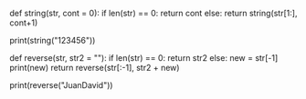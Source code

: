 def string(str, cont = 0):
    if len(str) == 0:
        return cont
    else:
        return string(str[1:], cont+1)
    
print(string("123456"))



def reverse(str, str2 = ""):
    if len(str) == 0:
        return str2
    else:
        new = str[-1]
        print(new)
        return reverse(str[:-1], str2 + new)
    

print(reverse("JuanDavid"))
